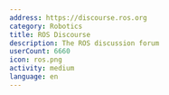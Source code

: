 ```yaml
---
address: https://discourse.ros.org
category: Robotics
title: ROS Discourse
description: The ROS discussion forum
userCount: 6660
icon: ros.png
activity: medium
language: en
---
```

